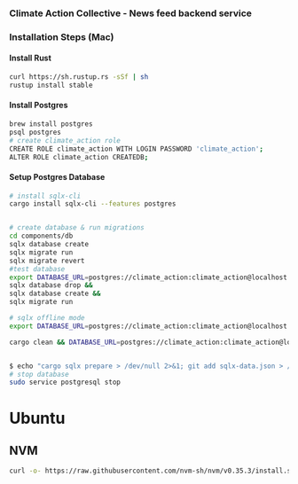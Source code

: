 ### Climate Action Collective - News feed backend service

### Installation Steps (Mac)

#### Install Rust
```sh
curl https://sh.rustup.rs -sSf | sh
rustup install stable
```

#### Install Postgres
```sh
brew install postgres
psql postgres
# create climate_action role
CREATE ROLE climate_action WITH LOGIN PASSWORD 'climate_action';
ALTER ROLE climate_action CREATEDB;
```

#### Setup Postgres Database
```sh
# install sqlx-cli
cargo install sqlx-cli --features postgres


# create database & run migrations
cd components/db
sqlx database create
sqlx migrate run
sqlx migrate revert
#test database
export DATABASE_URL=postgres://climate_action:climate_action@localhost:5432/climate_action_test 
sqlx database drop &&  
sqlx database create &&  
sqlx migrate run

# sqlx offline mode
export DATABASE_URL=postgres://climate_action:climate_action@localhost:5432/climate_action  cargo sqlx prepare 

cargo clean && DATABASE_URL=postgres://climate_action:climate_action@localhost:5432/climate_action cargo sqlx prepare --merged


$ echo "cargo sqlx prepare > /dev/null 2>&1; git add sqlx-data.json > /dev/null" > .git/hooks/pre-commit 
# stop database
sudo service postgresql stop
```


# Ubuntu

## NVM
```bash
curl -o- https://raw.githubusercontent.com/nvm-sh/nvm/v0.35.3/install.sh | bash
```